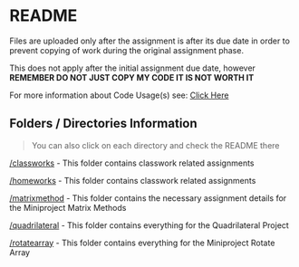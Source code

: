 # README

Files are uploaded only after the assignment is after its due date in order to prevent copying of work during the original assignment phase.

This does not apply after the initial assignment due date, however **REMEMBER DO NOT JUST COPY MY CODE IT IS NOT WORTH IT**

For more information about Code Usage(s) see: [Click Here](../LICENSE.md)

## Folders / Directories Information
> You can also click on each directory and check the README there 

[/classworks](/classwork) - This folder contains classwork related assignments

[/homeworks](/homeworks) - This folder contains classwork related assignments

[/matrixmethod](/matrixmethod) - This folder contains the necessary assignment details for the Miniproject Matrix Methods

[/quadrilateral](/quadrilateral) - This folder contains everything for the Quadrilateral Project 

[/rotatearray](/rotatearray) - This folder contains everything for the Miniproject Rotate Array
